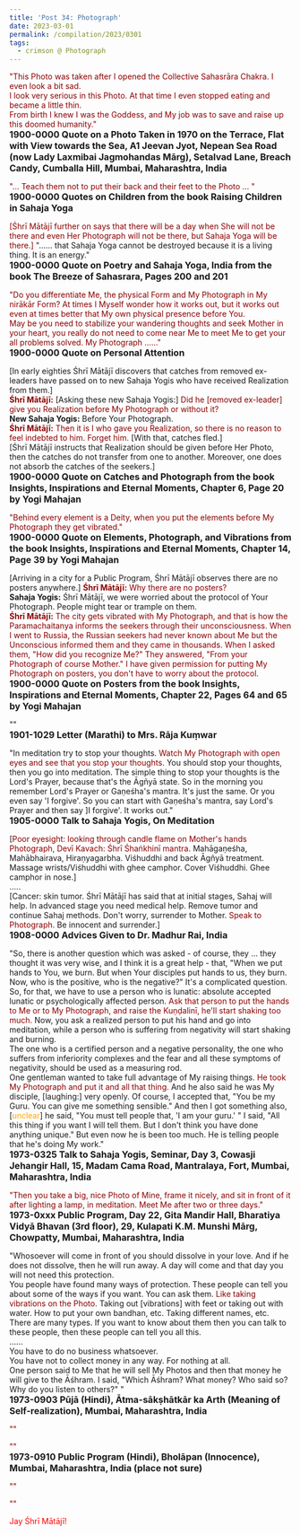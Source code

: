 ```yaml
---
title: 'Post 34: Photograph'
date: 2023-03-01
permalink: /compilation/2023/0301
tags:
  - crimson @ Photograph
---
```


<div class="para-divider"></div>

<p>
<font color="DarkRed">"This Photo was taken after I opened the Collective Sahasrāra Chakra. I even look a bit sad.<br>
I look very serious in this Photo. At that time I even stopped eating and became a little thin.<br>
From birth I knew I was the Goddess, and My job was to save and raise up this doomed humanity."</font><br>
<font size="+0"><b>1900-0000 Quote on a Photo Taken in 1970 on the Terrace, Flat with View towards the Sea, A1 Jeevan Jyot, Nepean Sea Road (now Lady Laxmibai Jagmohandas Mārg), Setalvad Lane, Breach Candy, Cumballa Hill, Mumbai, Maharashtra, India</b></font>
</p>

<div class="para-divider"></div>

<p>
<font color="DarkRed">"... Teach them not to put their back and their feet to the Photo ... "</font><br>
<font size="+0"><b>1900-0000 Quotes on Children from the book Raising Children in Sahaja Yoga</b></font>
</p>

<div class="para-divider"></div>

<p>
<font color="DarkRed">[Śhrī Mātājī further on says that there will be a day when She will not be there and even Her Photograph will not be there, but Sahaja Yoga will be there.]</font> "...... that Sahaja Yoga cannot be destroyed because it is a living thing. It is an energy."<br>
<font size="+0"><b>1900-0000 Quote on Poetry and Sahaja Yoga, India from the book The Breeze of Sahasrara, Pages 200 and 201</b></font>
</p>

<div class="para-divider"></div>

<p>
<font color="DarkRed">"Do you differentiate Me, the physical Form and My Photograph in My nirākār Form? At times I Myself wonder how it works out, but it works out even at times better that My own physical presence before You.<br>
May be you need to stabilize your wandering thoughts and seek Mother in your heart, you really do not need to come near Me to meet Me to get your all problems solved. My Photograph ......"</font><br>
<font size="+0"><b>1900-0000 Quote on Personal Attention</b></font>
</p>

<div class="para-divider"></div>

<p>
[In early eighties Śhrī Mātājī discovers that catches from removed ex-leaders have passed on to new Sahaja Yogis who have received Realization from them.]<br>
<font color="DarkRed"><b>Śhrī Mātājī:</b></font> [Asking these new Sahaja Yogis:] <font color="DarkRed">Did he [removed ex-leader] give you Realization before My Photograph or without it?</font><br>
<b>New Sahaja Yogis:</b> Before Your Photograph.<br>
<font color="DarkRed"><b>Śhrī Mātājī:</b></font> <font color="DarkRed">Then it is I who gave you Realization, so there is no reason to feel indebted to him. Forget him.</font> [With that, catches fled.]<br>
[Śhrī Mātājī instructs that Realization should be given before Her Photo, then the catches do not transfer from one to another. Moreover, one does not absorb the catches of the seekers.]<br>
<font size="+0"><b>1900-0000 Quote on Catches and Photograph from the book Insights, Inspirations and Eternal Moments, Chapter 6, Page 20 by Yogi Mahajan</b></font>
</p>

<div class="para-divider"></div>

<p>
<font color="DarkRed">"Behind every element is a Deity, when you put the elements before My Photograph they get vibrated."</font><br>
<font size="+0"><b>1900-0000 Quote on Elements, Photograph, and Vibrations from the book Insights, Inspirations and Eternal Moments, Chapter 14, Page 39 by Yogi Mahajan</b></font>
</p>

<div class="para-divider"></div>

<p>
[Arriving in a city for a Public Program, Śhrī Mātājī observes there are no posters anywhere.]
<font color="DarkRed"><b>Śhrī Mātājī:</b></font> <font color="DarkRed">Why there are no posters?</font><br>
<b>Sahaja Yogis:</b> Śhrī Mātājī, we were worried about the protocol of Your Photograph. People might tear or trample on them.<br>
<font color="DarkRed"><b>Śhrī Mātājī:</b></font> <font color="DarkRed"> The city gets vibrated with My Photograph, and that is how the Paramachaitanya informs the seekers through their unconsciousness. When I went to Russia, the Russian seekers had never known about Me but the Unconscious informed them and they came in thousands. When I asked them, "How did you recognize Me?" They answered, "From your Photograph of course Mother." I have given permission for putting My Photograph on posters, you don't have to worry about the protocol.</font><br>
<font size="+0"><b>1900-0000 Quote on Posters from the book Insights, Inspirations and Eternal Moments, Chapter 22, Pages 64 and 65 by Yogi Mahajan</b></font>
</p>

<div class="para-divider"></div>

<p>
""<br>
<font size="+0"><b>1901-1029 Letter (Marathi) to Mrs. Rāja Kuṃwar</b></font>
</p>

<div class="para-divider"></div>

<p>
"In meditation try to stop your thoughts. <font color="DarkRed">Watch My Photograph with open eyes and see that you stop your thoughts.</font> You should stop your thoughts, then you go into meditation. The simple thing to stop your thoughts is the Lord's Prayer, because that's the Āgñyā state. So in the morning you remember Lord's Prayer or Gaṇeśha's mantra. It's just the same. Or you even say 'I forgive'. So you can start with Gaṇeśha's mantra, say Lord's Prayer and then say ]I forgive'. It works out."<br>
<font size="+0"><b>1905-0000 Talk to Sahaja Yogis, On Meditation</b></font>
</p>

<div class="para-divider"></div>

<p>
[<font color="DarkRed">Poor eyesight: looking through candle flame on Mother's hands Photograph, Devī Kavach: Śhrī Śhaṅkhinī mantra.</font> Mahāgaṇeśha, Mahābhairava, Hiraṇyagarbha. Viśhuddhi and back Āgñyā treatment. Massage wrists/Viśhuddhi with ghee camphor. Cover Viśhuddhi. Ghee camphor in nose.]<br>
.....<br>
[Cancer: skin tumor. Śhrī Mātājī has said that at initial stages, Sahaj will help. In advanced stage you need medical help. Remove tumor and continue Sahaj methods. Don't worry, surrender to Mother. <font color="DarkRed">Speak to Photograph.</font> Be innocent and surrender.]<br>
<font size="+0"><b>1908-0000 Advices Given to Dr. Madhur Rai, India</b></font>
</p>

<div class="para-divider"></div>

<p>
"So, there is another question which was asked - of course, they ... they thought it was very wise, and I think it is a great help - that, "When we put hands to You, we burn. But when Your disciples put hands to us, they burn. Now, who is the positive, who is the negative?" It's a complicated question.<br>
So, for that, we have to use a person who is lunatic: absolute accepted lunatic or psychologically affected person. <font color="DarkRed">Ask that person to put the hands to Me or to My Photograph, and raise the Kuṇḍalinī, he'll start shaking too much.</font> Now, you ask a realized person to put his hand and go into meditation, while a person who is suffering from negativity will start shaking and burning.<br>
The one who is a certified person and a negative personality, the one who suffers from inferiority complexes and the fear and all these symptoms of negativity, should be used as a measuring rod.<br>
One gentleman wanted to take full advantage of My raising things. <font color="DarkRed">He took My Photograph and put it and all that thing.</font> And he also said he was My disciple, [laughing:] very openly. Of course, I accepted that, "You be my Guru. You can give me something sensible." And then I got something also, [<font color="orange">unclear</font>] he said, "You must tell people that, 'I am your guru.' " I said, "All this thing if you want I will tell them. But I don't think you have done anything unique." But even now he is been too much. He is telling people that he's doing My work."<br>
<font size="+0"><b>1973-0325 Talk to Sahaja Yogis, Seminar, Day 3, Cowasji Jehangir Hall, 15, Madam Cama Road, Mantralaya, Fort, Mumbai, Maharashtra, India</b></font>
</p>

<div class="para-divider"></div>

<p>
<font color="DarkRed">"Then you take a big, nice Photo of Mine, frame it nicely, and sit in front of it after lighting a lamp, in meditation. Meet Me after two or three days."</font><br>
<font size="+0"><b>1973-0xxx Public Program, Day 22, Gita Mandir Hall, Bharatiya Vidyā Bhavan (3rd floor), 29, Kulapati K.M. Munshi Mārg, Chowpatty, Mumbai, Maharashtra, India</b></font>
</p>

<div class="para-divider"></div>

<p>
"Whosoever will come in front of you should dissolve in your love. And if he does not dissolve, then he will run away. A day will come and that day you will not need this protection.<br>
You people have found many ways of protection. These people can tell you about some of the ways if you want. You can ask them. <font color="DarkRed">Like taking vibrations on the Photo.</font> Taking out [vibrations] with feet or taking out with water. How to put your own bandhan, etc. Taking different names, etc. There are many types. If you want to know about them then you can talk to these people, then these people can tell you all this.<br>
......<br>
You have to do no business whatsoever.<br>
You have not to collect money in any way. For nothing at all.<br>
One person said to Me that he will sell My Photos and then that money he will give to the Āśhram. I said, "Which Āśhram? What money? Who said so? Why do you listen to others?" "<br>
<font size="+0"><b>1973-0903 Pūjā (Hindi), Ātma-sākṣhātkār ka Arth (Meaning of Self-realization), Mumbai, Maharashtra, India</b></font>
</p>

<div class="para-divider"></div>

<p>
<font color="DarkRed">""</font><br>
<font size="+0"><b></b></font>
</p>

<div class="para-divider"></div>

<p>
<font color="DarkRed">""</font><br>
<font size="+0"><b>1973-0910 Public Program (Hindi), Bholāpan (Innocence), Mumbai, Maharashtra, India (place not sure)</b></font>
</p>

<div class="para-divider"></div>

<p>
<font color="DarkRed">""</font><br>
<font size="+0"><b></b></font>
</p>

<div class="para-divider"></div>

<p>
<font color="DarkRed">""</font><br>
<font size="+0"><b></b></font>
</p>

<div class="para-divider"></div>

<p style="color:red;">Jay Śhrī Mātājī!<br></p>